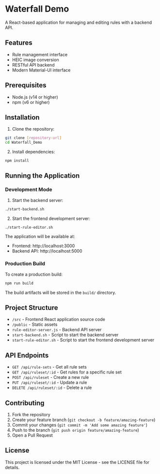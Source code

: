 # Waterfall Demo

A React-based application for managing and editing rules with a backend API.

## Features

- Rule management interface
- HEIC image conversion
- RESTful API backend
- Modern Material-UI interface

## Prerequisites

- Node.js (v14 or higher)
- npm (v6 or higher)

## Installation

1. Clone the repository:
```bash
git clone [repository-url]
cd Waterfall_Demo
```

2. Install dependencies:
```bash
npm install
```

## Running the Application

### Development Mode

1. Start the backend server:
```bash
./start-backend.sh
```

2. Start the frontend development server:
```bash
./start-rule-editor.sh
```

The application will be available at:
- Frontend: http://localhost:3000
- Backend API: http://localhost:5000

### Production Build

To create a production build:

```bash
npm run build
```

The build artifacts will be stored in the `build/` directory.

## Project Structure

- `/src` - Frontend React application source code
- `/public` - Static assets
- `rule-editor-server.js` - Backend API server
- `start-backend.sh` - Script to start the backend server
- `start-rule-editor.sh` - Script to start the frontend development server

## API Endpoints

- `GET /api/rule-sets` - Get all rule sets
- `GET /api/ruleset/:id` - Get rules for a specific rule set
- `POST /api/ruleset` - Create a new rule
- `PUT /api/ruleset/:id` - Update a rule
- `DELETE /api/ruleset/:id` - Delete a rule

## Contributing

1. Fork the repository
2. Create your feature branch (`git checkout -b feature/amazing-feature`)
3. Commit your changes (`git commit -m 'Add some amazing feature'`)
4. Push to the branch (`git push origin feature/amazing-feature`)
5. Open a Pull Request

## License

This project is licensed under the MIT License - see the LICENSE file for details.
